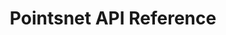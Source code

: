 ---
title: Pointsnet API Reference

language_tabs: # must be one of https://git.io/vQNgJ
  - scheme
  - json
  - shell
  - javascript

toc_footers:
  - <a href='#'>Sign Up for a Developer Key</a>
  - <a href='https://github.com/lord/slate'>Documentation Powered by Slate</a>

includes:
  - httpRequest
  - graphqlApi
  

search: true
---